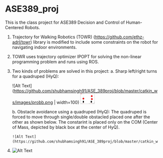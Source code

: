 # ASE389_proj
This is the class project for ASE389 Decision and Control of Human-Centered Robots.

1. Trajectory for Walking Robotics (TOWR) (https://github.com/ethz-adrl/towr) library is modified to include some constraints on the robot for navigating indoor environments.
2. TOWR uses trajectory optimizer IPOPT for solving the non-linear programming problem and runs using ROS.
3. Two kinds of problems are solved in this project:
    a. Sharp left/right turns for a quadruped (HyQ):
    
     ![Alt Text](https://github.com/shubhamsingh91/ASE_389proj/blob/master/catkin_ws/images/probb.png | width=100) 
        <img src="https://github.com/shubhamsingh91/ASE_389proj/blob/master/catkin_ws/images/probb.png" width="48">

    b. Obstacle avoidance using a quadruped (HyQ):
       The quadruped is forced to move through single/double obstacled placed one after the other as shown below. The constarint is placed only on the COM (Center          of Mass, depicted by black box at the center of HyQ).
       
       ![Alt Text](https://github.com/shubhamsingh91/ASE_389proj/blob/master/catkin_ws/images/probb.png)


5. ![Alt Text](https://media.giphy.com/media/vFKqnCdLPNOKc/giphy.gif)


